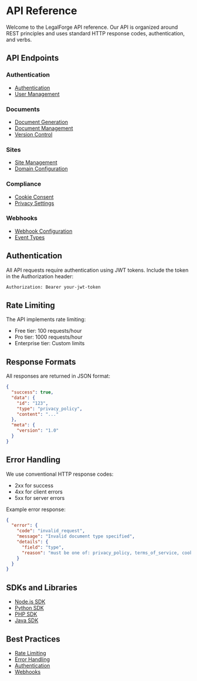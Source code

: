 # API Reference

Welcome to the LegalForge API reference. Our API is organized around REST principles and uses standard HTTP response codes, authentication, and verbs.

## API Endpoints

### Authentication
- [Authentication](./authentication.md)
- [User Management](./users.md)

### Documents
- [Document Generation](./documents.md)
- [Document Management](./document-management.md)
- [Version Control](./versions.md)

### Sites
- [Site Management](./sites.md)
- [Domain Configuration](./domains.md)

### Compliance
- [Cookie Consent](./cookie-consent.md)
- [Privacy Settings](./privacy.md)

### Webhooks
- [Webhook Configuration](./webhooks.md)
- [Event Types](./events.md)

## Authentication

All API requests require authentication using JWT tokens. Include the token in the Authorization header:

```bash
Authorization: Bearer your-jwt-token
```

## Rate Limiting

The API implements rate limiting:
- Free tier: 100 requests/hour
- Pro tier: 1000 requests/hour
- Enterprise tier: Custom limits

## Response Formats

All responses are returned in JSON format:

```json
{
  "success": true,
  "data": {
    "id": "123",
    "type": "privacy_policy",
    "content": "..."
  },
  "meta": {
    "version": "1.0"
  }
}
```

## Error Handling

We use conventional HTTP response codes:
- 2xx for success
- 4xx for client errors
- 5xx for server errors

Example error response:
```json
{
  "error": {
    "code": "invalid_request",
    "message": "Invalid document type specified",
    "details": {
      "field": "type",
      "reason": "must be one of: privacy_policy, terms_of_service, cookie_policy"
    }
  }
}
```

## SDKs and Libraries

- [Node.js SDK](./sdk/nodejs.md)
- [Python SDK](./sdk/python.md)
- [PHP SDK](./sdk/php.md)
- [Java SDK](./sdk/java.md)

## Best Practices

- [Rate Limiting](./best-practices/rate-limiting.md)
- [Error Handling](./best-practices/error-handling.md)
- [Authentication](./best-practices/authentication.md)
- [Webhooks](./best-practices/webhooks.md)